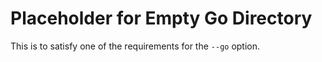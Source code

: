 # Placeholder for Empty Go Directory

This is to satisfy one of the requirements for the `--go` option.
